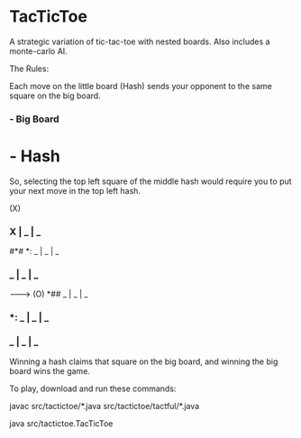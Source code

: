 # TacTicToe
A strategic variation of tic-tac-toe with nested boards. Also includes a monte-carlo AI. 

The Rules:

Each move on the little board (Hash) sends your opponent to the same square on the big board.

###
### - Big Board
### 

# - Hash

 So, selecting the top left square of the middle hash would require you to put your next move in the top left hash. 

(X)
###         X | _ | _
#\*#   *:   _ | _ | _
###         _ | _ | _

 --->
 (O)
 \*##         _ | _ | _
 ###    *:   _ | _ | _
 ###         _ | _ | _
 
 
Winning a hash claims that square on the big board, and winning the big board wins the game.  
 
 

To play, download and run these commands:

javac src/tactictoe/\*.java src/tactictoe/tactful/\*.java 

java src/tactictoe.TacTicToe


